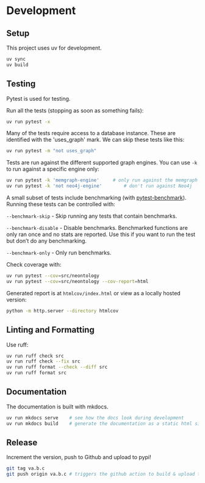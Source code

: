 # Development

## Setup

This project uses uv for development.

```bash
uv sync
uv build
```

## Testing

Pytest is used for testing.

Run all the tests (stopping as soon as something fails):

```bash
uv run pytest -x
```

Many of the tests require access to a database instance. These are identified with the 'uses_graph' mark. We can skip these tests like this:

```bash
uv run pytest -m "not uses_graph"
```

Tests are run against the different supported graph engines. You can use `-k` to run against a specific engine only:

```bash
uv run pytest -k 'memgraph-engine'     # only run against the memgraph engine
uv run pytest -k 'not neo4j-engine'        # don't run against Neo4j
```

A small subset of tests include benchmarking (with [pytest-benchmark](https://pytest-benchmark.readthedocs.io/en/latest/usage.html)). Running these tests can be controlled with:

`--benchmark-skip` - Skip running any tests that contain benchmarks.

`--benchmark-disable` - Disable benchmarks. Benchmarked functions are only ran once and no stats are reported. Use this if you want to run the test but don’t do any benchmarking.

`--benchmark-only` - Only run benchmarks.

Check coverage with:

```bash
uv run pytest --cov=src/neontology
uv run pytest --cov=src/neontology --cov-report=html
```

Generated report is at `htmlcov/index.html` or view as a locally hosted version:

```bash
python -m http.server --directory htmlcov
```

## Linting and Formatting

Use ruff:

```bash
uv run ruff check src
uv run ruff check --fix src
uv run ruff format --check --diff src
uv run ruff format src
```

## Documentation

The documentation is built with mkdocs.

```bash
uv run mkdocs serve    # see how the docs look during development
uv run mkdocs build    # generate the documentation as a static html site
```

## Release

Increment the version, push to Github and upload to pypi!

```bash
git tag va.b.c
git push origin va.b.c # triggers the github action to build & upload to pypi
```

